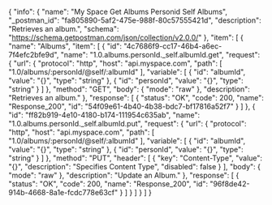 {
  "info": {
    "name": "My Space Get Albums Personid Self Albums",
    "_postman_id": "fa805890-5af2-475e-988f-80c57555421d",
    "description": "Retrieves an album.",
    "schema": "https://schema.getpostman.com/json/collection/v2.0.0/"
  },
  "item": [
    {
      "name": "Albums",
      "item": [
        {
          "id": "4c7686f9-cc17-46b4-a6ec-7f4efc2bfe9d",
          "name": "1.0.albums.personId._self.albumId.get",
          "request": {
            "url": {
              "protocol": "http",
              "host": "api.myspace.com",
              "path": [
                "1.0/albums/:personId/@self/:albumId"
              ],
              "variable": [
                {
                  "id": "albumId",
                  "value": "{}",
                  "type": "string"
                },
                {
                  "id": "personId",
                  "value": "{}",
                  "type": "string"
                }
              ]
            },
            "method": "GET",
            "body": {
              "mode": "raw"
            },
            "description": "Retrieves an album."
          },
          "response": [
            {
              "status": "OK",
              "code": 200,
              "name": "Response_200",
              "id": "54f09e61-4b40-4b38-bdc7-bf17816a52f7"
            }
          ]
        },
        {
          "id": "ff82b919-4e10-4180-b174-111954c635ab",
          "name": "1.0.albums.personId._self.albumId.put",
          "request": {
            "url": {
              "protocol": "http",
              "host": "api.myspace.com",
              "path": [
                "1.0/albums/:personId/@self/:albumId"
              ],
              "variable": [
                {
                  "id": "albumId",
                  "value": "{}",
                  "type": "string"
                },
                {
                  "id": "personId",
                  "value": "{}",
                  "type": "string"
                }
              ]
            },
            "method": "PUT",
            "header": [
              {
                "key": "Content-Type",
                "value": "{}",
                "description": "Specifies Content Type",
                "disabled": false
              }
            ],
            "body": {
              "mode": "raw"
            },
            "description": "Update an Album."
          },
          "response": [
            {
              "status": "OK",
              "code": 200,
              "name": "Response_200",
              "id": "96f8de42-914b-4668-8a1e-fcdc778e63cf"
            }
          ]
        }
      ]
    }
  ]
}
